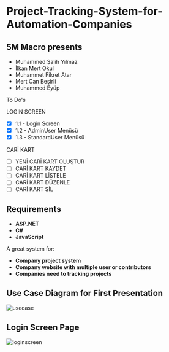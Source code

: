 # Project-Tracking-System-for-Automation-Companies
## 5M Macro presents

- Muhammed Salih Yılmaz
- İlkan Mert Okul
- Muhammet Fikret Atar
- Mert Can Beşirli
- Muhammed Eyüp

To Do's

LOGIN SCREEN
 - [x] 1.1 - Login Screen 
 - [x] 1.2 - AdminUser Menüsü
 - [X] 1.3 - StandardUser Menüsü
 
 CARİ KART
 - [ ] YENİ CARİ KART OLUŞTUR
 - [ ] CARİ KART KAYDET
 - [ ] CARİ KART LİSTELE
 - [ ] CARİ KART DÜZENLE
 - [ ] CARİ KART SİL

 ## Requirements
* __ASP.NET__
* __C#__
* __JavaScript__

A great system for:
* __Company project system__
* __Company website with multiple user or contributors__
* __Companies need to tracking projects__

 ## Use Case Diagram for First Presentation
 ![usecase](https://user-images.githubusercontent.com/43350594/101244626-b1ffb480-3718-11eb-8a59-98520c8562c4.png)
 
 ## Login Screen Page
 ![loginscreen](https://user-images.githubusercontent.com/43350594/101244874-00618300-371a-11eb-8d52-7957da811e0a.png)

